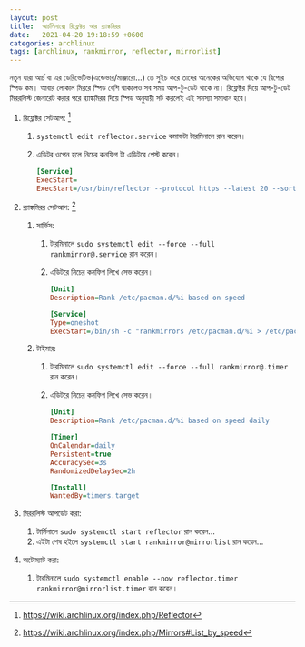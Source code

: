 ```yaml
---
layout: post
title:  আর্চলিনাক্সে রিফ্লেক্টর আর র‍্যাঙ্কমিরর
date:   2021-04-20 19:18:59 +0600
categories: archlinux
tags: [archlinux, rankmirror, reflector, mirrorlist]
---
```

নতুন যারা আর্চ বা এর ডেরিভেটিভ(এন্ডেভার/মাঞ্জারো...) তে সুইচ করে তাদের অনেকের অভিযোগ থাকে যে রিপোর স্পিড কম। আবার লোকাল মিররে স্পিড বেশি থাকলেও সব সময় আপ-টু-ডেট থাকে না। রিফ্লেক্টর দিয়ে আপ-টু-ডেট মিররলিস্ট জেনারেট করার পরে র‍্যাঙ্কমিরর দিয়ে স্পিড অনুযায়ী সর্ট করলেই এই সমস্যা সমাধান হবে।

1. রিফ্লেক্টর সেটআপ: [^1]
   1. `systemctl edit reflector.service` কমান্ডটা টারমিনালে রান করেন।
   2. এডিটর ওপেন হলে নিচের কনফিগ টা এডিটরে পেস্ট করেন।

      ```ini
      [Service]
      ExecStart=
      ExecStart=/usr/bin/reflector --protocol https --latest 20 --sort age --save /etc/pacman.d/mirrorlist
      ```

2. র‍্যাঙ্কমিরর সেটআপ: [^2]
   1. সার্ভিস:
      1. টারমিনালে `sudo systemctl edit --force --full rankmirror@.service` রান করেন।
      2. এডিটরে নিচের কনফিগ লিখে সেভ করেন।
     
         ```ini
         [Unit]
         Description=Rank /etc/pacman.d/%i based on speed

         [Service]
         Type=oneshot
         ExecStart=/bin/sh -c "rankmirrors /etc/pacman.d/%i > /etc/pacman.d/%i~ && mv /etc/pacman.d/%i{~,}"
         ```

   2. টাইমার:
      1. টারমিনালে `sudo systemctl edit --force --full rankmirror@.timer` রান করেন।
      2. এডিটরে নিচের কনফিগ লিখে সেভ করেন।

         ```ini
         [Unit]
         Description=Rank /etc/pacman.d/%i based on speed daily

         [Timer]
         OnCalendar=daily
         Persistent=true
         AccuracySec=3s
         RandomizedDelaySec=2h

         [Install]
         WantedBy=timers.target
         ```
3. মিররলিস্ট আপডেট করা:
   1. টার্মিনালে `sudo systemctl start reflector` রান করেন...
   2. এইটা শেষ হইলে `systemctl start rankmirror@mirrorlist` রান করেন...
4. অটোম্যাট করা:
   1. টারমিনালে `sudo systemctl enable --now reflector.timer rankmirror@mirrorlist.timer` রান করেন।
 
[^1]: https://wiki.archlinux.org/index.php/Reflector
[^2]: https://wiki.archlinux.org/index.php/Mirrors#List_by_speed
